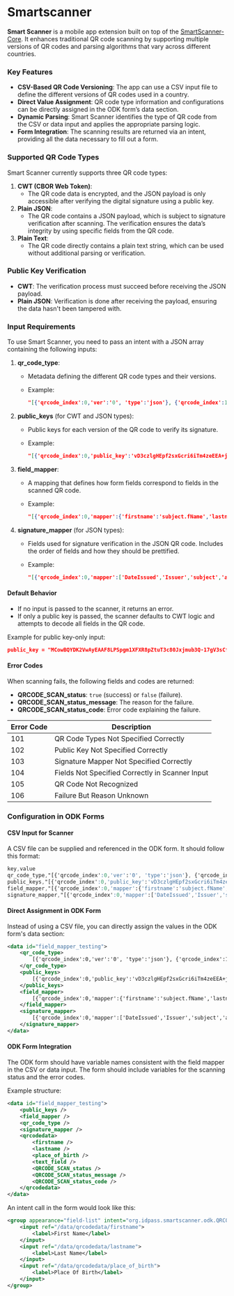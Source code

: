# Smartscanner

**Smart Scanner** is a mobile app extension built on top of the [SmartScanner-Core](https://github.com/newlogic/smartscanner-core). It enhances traditional QR code scanning by supporting multiple versions of QR codes and parsing algorithms that vary across different countries.

### Key Features

* **CSV-Based QR Code Versioning**: The app can use a CSV input file to define the different versions of QR codes used in a country.
* **Direct Value Assignment**: QR code type information and configurations can be directly assigned in the ODK form’s data section.
* **Dynamic Parsing**: Smart Scanner identifies the type of QR code from the CSV or data input and applies the appropriate parsing logic.
* **Form Integration**: The scanning results are returned via an intent, providing all the data necessary to fill out a form.

### Supported QR Code Types

Smart Scanner currently supports three QR code types:

1. **CWT (CBOR Web Token)**:
   * The QR code data is encrypted, and the JSON payload is only accessible after verifying the digital signature using a public key.
2. **Plain JSON**:
   * The QR code contains a JSON payload, which is subject to signature verification after scanning. The verification ensures the data’s integrity by using specific fields from the QR code.
3. **Plain Text**:
   * The QR code directly contains a plain text string, which can be used without additional parsing or verification.

### Public Key Verification

* **CWT**: The verification process must succeed before receiving the JSON payload.
* **Plain JSON**: Verification is done after receiving the payload, ensuring the data hasn't been tampered with.

### Input Requirements

To use Smart Scanner, you need to pass an intent with a JSON array containing the following inputs:

1. **qr\_code\_type**:
   * Metadata defining the different QR code types and their versions.
   *   Example:

       ```json
       "[{'qrcode_index':0,'ver':'0', 'type':'json'}, {'qrcode_index':1,'ver':'PH1', 'type':'cwt'}, {'qrcode_index':2, 'type':'plain_text'}]"
       ```
2. **public\_keys** (for CWT and JSON types):
   * Public keys for each version of the QR code to verify its signature.
   *   Example:

       ```json
       "[{'qrcode_index':0,'public_key':'vD3czlgHEpf2sxGcri6iTm4zeEEA+jfd9tTq9S8zxe8='}, {'qrcode_index':1,'public_key':'MCowBQYDK2VwAyEAAF8LPSpgm1XFXR8pZtuT3c80Jxjmub3Q-17gV3sCftU'}]"
       ```
3. **field\_mapper**:
   * A mapping that defines how form fields correspond to fields in the scanned QR code.
   *   Example:

       ```json
       "[{'qrcode_index':0,'mapper':{'firstname':'subject.fName','lastname':'subject.lName','place_of_birth':'subject.POB'}}, {'qrcode_index':1,'mapper':{'firstname':'sb.fn','lastname':'sb.ln','place_of_birth':'sb.POB'}}, {'qrcode_index':2, 'mapper': {'text_field':'text'}}]"
       ```
4. **signature\_mapper** (for JSON types):
   * Fields used for signature verification in the JSON QR code. Includes the order of fields and how they should be prettified.
   *   Example:

       ```json
       "[{'qrcode_index':0,'mapper':['DateIssued','Issuer','subject','alg'],'pretty_spaces':2}, {'qrcode_index':1,'mapper':['sb','img']}]"
       ```

#### Default Behavior

* If no input is passed to the scanner, it returns an error.
* If only a public key is passed, the scanner defaults to CWT logic and attempts to decode all fields in the QR code.

Example for public key-only input:

```json
public_key = "MCowBQYDK2VwAyEAAF8LPSpgm1XFXR8pZtuT3c80Jxjmub3Q-17gV3sCftU"
```

#### Error Codes

When scanning fails, the following fields and codes are returned:

* **QRCODE\_SCAN\_status**: `true` (success) or `false` (failure).
* **QRCODE\_SCAN\_status\_message**: The reason for the failure.
* **QRCODE\_SCAN\_status\_code**: Error code explaining the failure.

| Error Code | Description                                     |
| ---------- | ----------------------------------------------- |
| 101        | QR Code Types Not Specified Correctly           |
| 102        | Public Key Not Specified Correctly              |
| 103        | Signature Mapper Not Specified Correctly        |
| 104        | Fields Not Specified Correctly in Scanner Input |
| 105        | QR Code Not Recognized                          |
| 106        | Failure But Reason Unknown                      |

### Configuration in ODK Forms

#### CSV Input for Scanner

A CSV file can be supplied and referenced in the ODK form. It should follow this format:

```css
key,value
qr_code_type,"[{'qrcode_index':0,'ver':'0', 'type':'json'}, {'qrcode_index':1,'ver':'PH1', 'type':'cwt'}, {'qrcode_index':2,'type':'plain_text'}]"
public_keys,"[{'qrcode_index':0,'public_key':'vD3czlgHEpf2sxGcri6iTm4zeEEA+jfd9tTq9S8zxe8='}, {'qrcode_index':1,'public_key':'MCowBQYDK2VwAyEAAF8LPSpgm1XFXR8pZtuT3c80Jxjmub3Q-17gV3sCftU'}]"
field_mapper,"[{'qrcode_index':0,'mapper':{'firstname':'subject.fName','lastname':'subject.lName','place_of_birth':'subject.POB'}}, {'qrcode_index':1,'mapper':{'firstname':'sb.fn','lastname':'sb.ln','place_of_birth':'sb.POB'}}, {'qrcode_index':2,'mapper':{'text_field':'text'}}]"
signature_mapper,"[{'qrcode_index':0,'mapper':['DateIssued','Issuer','subject','alg'],'pretty_spaces':2},{'qrcode_index':1,'mapper':['sb','img']}]"
```

#### Direct Assignment in ODK Form

Instead of using a CSV file, you can directly assign the values in the ODK form's data section:

```xml
<data id="field_mapper_testing">
    <qr_code_type> 
        [{'qrcode_index':0,'ver':'0', 'type':'json'}, {'qrcode_index':1,'ver':'PH1', 'type':'cwt'}, {'qrcode_index':2,'type':'plain_text'}]
    </qr_code_type>
    <public_keys> 
        [{'qrcode_index':0,'public_key':'vD3czlgHEpf2sxGcri6iTm4zeEEA+jfd9tTq9S8zxe8='}, {'qrcode_index':1,'public_key':'MCowBQYDK2VwAyEAAF8LPSpgm1XFXR8pZtuT3c80Jxjmub3Q-17gV3sCftU'}]
    </public_keys>
    <field_mapper>
        [{'qrcode_index':0,'mapper':{'firstname':'subject.fName','lastname':'subject.lName','place_of_birth':'subject.POB'}}, {'qrcode_index':1,'mapper':{'firstname':'sb.fn','lastname':'sb.ln','place_of_birth':'sb.POB'}}, {'qrcode_index':2,'mapper':{'text_field':'text'}}]
    </field_mapper>
    <signature_mapper>
        [{'qrcode_index':0,'mapper':['DateIssued','Issuer','subject','alg'],'pretty_spaces':2}, {'qrcode_index':1,'mapper':['sb','img']}]
    </signature_mapper>
</data>
```

#### ODK Form Integration

The ODK form should have variable names consistent with the field mapper in the CSV or data input. The form should include variables for the scanning status and the error codes.

Example structure:

```xml
<data id="field_mapper_testing">
    <public_keys />
    <field_mapper />
    <qr_code_type />
    <signature_mapper />
    <qrcodedata>
        <firstname />
        <lastname />
        <place_of_birth />
        <text_field />
        <QRCODE_SCAN_status />
        <QRCODE_SCAN_status_message />
        <QRCODE_SCAN_status_code />
    </qrcodedata>
</data>
```

An intent call in the form would look like this:

```xml
<group appearance="field-list" intent="org.idpass.smartscanner.odk.QRCODE_SCAN(public_keys=/data/public_keys, field_mapper=/data/field_mapper, qr_code_type=/data/qr_code_type, signature_mapper=/data/signature_mapper)" ref="/data/qrcodedata">
    <input ref="/data/qrcodedata/firstname">
        <label>First Name</label>
    </input>
    <input ref="/data/qrcodedata/lastname">
        <label>Last Name</label>
    </input>
    <input ref="/data/qrcodedata/place_of_birth">
        <label>Place Of Birth</label>
    </input>
</group>
```

